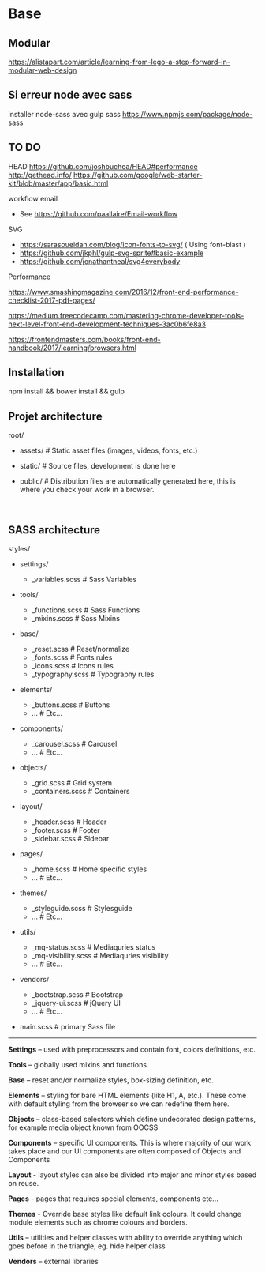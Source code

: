 # Base

## Modular

https://alistapart.com/article/learning-from-lego-a-step-forward-in-modular-web-design

## Si erreur node avec sass

installer node-sass
avec gulp sass 
https://www.npmjs.com/package/node-sass


## TO DO
HEAD
https://github.com/joshbuchea/HEAD#performance
http://gethead.info/
https://github.com/google/web-starter-kit/blob/master/app/basic.html

workflow email

- See https://github.com/paallaire/Email-workflow

SVG

- https://sarasoueidan.com/blog/icon-fonts-to-svg/ ( Using font-blast )
- https://github.com/jkphl/gulp-svg-sprite#basic-example
- https://github.com/jonathantneal/svg4everybody

Performance

https://www.smashingmagazine.com/2016/12/front-end-performance-checklist-2017-pdf-pages/

https://medium.freecodecamp.com/mastering-chrome-developer-tools-next-level-front-end-development-techniques-3ac0b6fe8a3



https://frontendmasters.com/books/front-end-handbook/2017/learning/browsers.html

## Installation 

npm install && bower install && gulp

## Projet architecture

root/ 

- assets/ # Static asset files (images, videos, fonts, etc.)

- static/ # Source files, development is done here

- public/ # Distribution files are automatically generated here, this is where you check your work in a browser.

  ​
## SASS architecture

styles/ 

- settings/ 

  -  _variables.scss   # Sass Variables 

- tools/ 

  -  _functions.scss   # Sass Functions 
  -  _mixins.scss      # Sass Mixins 

- base/ 

  -  _reset.scss       # Reset/normalize 
  -  _fonts.scss       # Fonts rules 
  -  _icons.scss       # Icons rules 
  -  _typography.scss  # Typography rules 

- elements/ 

  -  _buttons.scss     # Buttons 
  -  ...                  # Etc… 

- components/

  -  _carousel.scss    # Carousel 
  -  ...                  # Etc… 

- objects/ 

  -  _grid.scss        # Grid system 
  -  _containers.scss  # Containers

- 
  layout/ 

  -  _header.scss      # Header 
  -  _footer.scss      # Footer 
  -  _sidebar.scss     # Sidebar 

- 
  pages/ 

  -  _home.scss        # Home specific styles 
  -  ...                  # Etc… 

- 
  themes/ 

  -  _styleguide.scss  # Stylesguide 
  -  ...                  # Etc… 

- 
  utils/ 

  -  _mq-status.scss      # Mediaquries status 
  -  _mq-visibility.scss  # Mediaquries visibility 
  -  ...                     # Etc… 

- 
  vendors/ 

  -  _bootstrap.scss   # Bootstrap 
  -  _jquery-ui.scss   # jQuery UI 
  -  ...                  # Etc… 

- main.scss             # primary Sass file 

----------------------------------------------------------------------

**Settings** – used with preprocessors and contain font, colors definitions, etc.

**Tools** – globally used mixins and functions.

**Base** – reset and/or normalize styles, box-sizing definition, etc. 

**Elements** – styling for bare HTML elements (like H1, A, etc.). These come with default styling from the browser so we can redefine them here.

**Objects** – class-based selectors which define undecorated design patterns, for example media object known from OOCSS

**Components** – specific UI components. This is where majority of our work takes place and our UI components are often composed of Objects and Components

**Layout** - layout styles can also be divided into major and minor styles based on reuse. 

**Pages** - pages that requires special elements, components etc...

**Themes** - Override base styles like default link colours. It could change module elements such as chrome colours and borders. 

**Utils** – utilities and helper classes with ability to override anything which goes before in the triangle, eg. hide helper class

**Vendors** – external libraries

